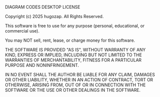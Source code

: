 DIAGRAM CODES DESKTOP LICENSE

Copyright (c) 2025 hugozap. All Rights Reserved.

This software is free to use for any purpose (personal, educational, or commercial use).

You may NOT sell, rent, lease, or charge money for this software.

THE SOFTWARE IS PROVIDED "AS IS", WITHOUT WARRANTY OF ANY KIND, EXPRESS OR
IMPLIED, INCLUDING BUT NOT LIMITED TO THE WARRANTIES OF MERCHANTABILITY,
FITNESS FOR A PARTICULAR PURPOSE AND NONINFRINGEMENT.

IN NO EVENT SHALL THE AUTHOR BE LIABLE FOR ANY CLAIM, DAMAGES OR OTHER
LIABILITY, WHETHER IN AN ACTION OF CONTRACT, TORT OR OTHERWISE, ARISING FROM,
OUT OF OR IN CONNECTION WITH THE SOFTWARE OR THE USE OR OTHER DEALINGS IN THE
SOFTWARE.